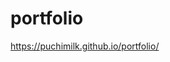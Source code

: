 # portfolio

<a href="https://puchimilk.github.io/portfolio/" target="_blank" rel="noopener noreferrer">https://puchimilk.github.io/portfolio/</a>
